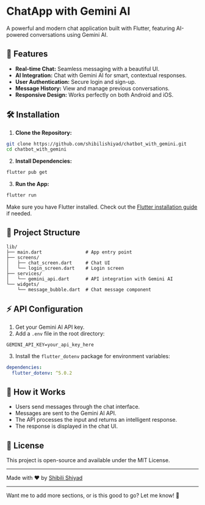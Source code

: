 # ChatApp with Gemini AI

A powerful and modern chat application built with Flutter, featuring AI-powered conversations using Gemini AI.

## 🚀 Features
- **Real-time Chat:** Seamless messaging with a beautiful UI.
- **AI Integration:** Chat with Gemini AI for smart, contextual responses.
- **User Authentication:** Secure login and sign-up.
- **Message History:** View and manage previous conversations.
- **Responsive Design:** Works perfectly on both Android and iOS.

## 🛠️ Installation

1. **Clone the Repository:**
```bash
git clone https://github.com/shibilishiyad/chatbot_with_gemini.git
cd chatbot_with_gemini
```

2. **Install Dependencies:**
```bash
flutter pub get
```

3. **Run the App:**
```bash
flutter run
```

Make sure you have Flutter installed. Check out the [Flutter installation guide](https://docs.flutter.dev/get-started/install) if needed.

## 📂 Project Structure
```
lib/
├── main.dart                # App entry point
├── screens/
│   ├── chat_screen.dart     # Chat UI
│   └── login_screen.dart    # Login screen
├── services/
│   └── gemini_api.dart      # API integration with Gemini AI
└── widgets/
    └── message_bubble.dart  # Chat message component
```

## ⚡ API Configuration
1. Get your Gemini AI API key.
2. Add a `.env` file in the root directory:
```
GEMINI_API_KEY=your_api_key_here
```
3. Install the `flutter_dotenv` package for environment variables:
```yaml
dependencies:
  flutter_dotenv: ^5.0.2
```

## 🧠 How it Works
- Users send messages through the chat interface.
- Messages are sent to the Gemini AI API.
- The API processes the input and returns an intelligent response.
- The response is displayed in the chat UI.

## 📜 License
This project is open-source and available under the MIT License.

---

Made with ❤️ by [Shibili Shiyad](https://github.com/shibilishiyad)

---

Want me to add more sections, or is this good to go? Let me know! 🚀

